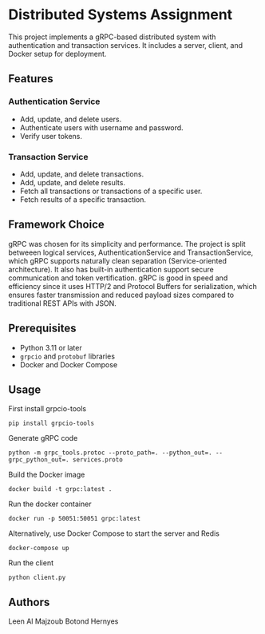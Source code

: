 # Distributed Systems Assignment

This project implements a gRPC-based distributed system with authentication and transaction services. It includes a server, client, and Docker setup for deployment.

## Features

### Authentication Service
- Add, update, and delete users.
- Authenticate users with username and password.
- Verify user tokens.

### Transaction Service
- Add, update, and delete transactions.
- Add, update, and delete results.
- Fetch all transactions or transactions of a specific user.
- Fetch results of a specific transaction.

## Framework Choice
gRPC was chosen for its simplicity and performance. The project is split betweeen logical services, AuthenticationService and TransactionService, which gRPC supports naturally clean separation (Service-oriented architecture). It also has built-in authentication support secure communication and token vertification. gRPC is good in speed and efficiency since it uses HTTP/2 and Protocol Buffers for serialization, which ensures faster transmission and reduced payload sizes compared to traditional REST APIs with JSON. 

## Prerequisites

- Python 3.11 or later
- `grpcio` and `protobuf` libraries
- Docker and Docker Compose

## Usage

First install grpcio-tools

```
pip install grpcio-tools
```

Generate gRPC code

```
python -m grpc_tools.protoc --proto_path=. --python_out=. --grpc_python_out=. services.proto
```

Build the Docker image

```
docker build -t grpc:latest .
```

Run the docker container

```
docker run -p 50051:50051 grpc:latest
```

Alternatively, use Docker Compose to start the server and Redis

```
docker-compose up
```

Run the client

```
python client.py
```

## Authors
Leen Al Majzoub
Botond Hernyes